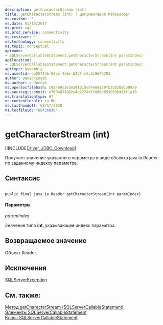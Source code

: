 ```yaml
---
description: getCharacterStream (int)
title: getCharacterStream (int) | Документация Майкрософт
ms.custom: ''
ms.date: 01/19/2017
ms.prod: sql
ms.prod_service: connectivity
ms.reviewer: ''
ms.technology: connectivity
ms.topic: conceptual
apiname:
- SQLServerCallableStatement.getCharacterStream(int paramIndex)
apilocation:
- SQLServerCallableStatement.getCharacterStream(int paramIndex)
apitype: Assembly
ms.assetid: eb20714b-52bc-4b6c-b23f-c9c3c9d73783
author: David-Engel
ms.author: v-daenge
ms.openlocfilehash: c034e9a1e3e241b15e54e66139fb2b320abb09a0
ms.sourcegitcommit: e700497f962e4c2274df16d9e651059b42ff1a10
ms.translationtype: HT
ms.contentlocale: ru-RU
ms.lasthandoff: 08/17/2020
ms.locfileid: "88436836"
---
```

# <a name="getcharacterstream-int"></a>getCharacterStream (int)
[!INCLUDE[Driver_JDBC_Download](../../../includes/driver_jdbc_download.md)]

  Получает значение указанного параметра в виде объекта java.io.Reader по заданному индексу параметра.  
  
## <a name="syntax"></a>Синтаксис  
  
```  
  
public final java.io.Reader getCharacterStream(int paramIndex)  
```  
  
#### <a name="parameters"></a>Параметры  
 *paramIndex*  
  
 Значение типа **int**, указывающее индекс параметра.  
  
## <a name="return-value"></a>Возвращаемое значение  
 Объект Reader.  
  
## <a name="exceptions"></a>Исключения  
 [SQLServerException](../../../connect/jdbc/reference/sqlserverexception-class.md)  
  
## <a name="see-also"></a>См. также:  
 [Метод getCharacterStream (SQLServerCallableStatement)](../../../connect/jdbc/reference/getcharacterstream-method-sqlservercallablestatement.md)   
 [Элементы SQLServerCallableStatement](../../../connect/jdbc/reference/sqlservercallablestatement-members.md)   
 [Класс SQLServerCallableStatement](../../../connect/jdbc/reference/sqlservercallablestatement-class.md)  
  
  
